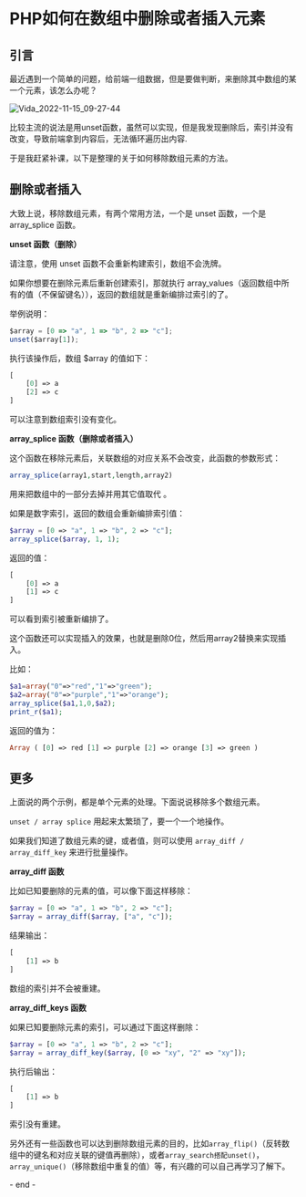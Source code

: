 # PHP如何在数组中删除或者插入元素

## 引言

最近遇到一个简单的问题，给前端一组数据，但是要做判断，来删除其中数组的某一个元素，该怎么办呢？

![Vida_2022-11-15_09-27-44](https://pic.shejibiji.com/i/2022/11/15/6372eb22838d2.jpg)

比较主流的说法是用unset函数，虽然可以实现，但是我发现删除后，索引并没有改变，导致前端拿到内容后，无法循环遍历出内容.

于是我赶紧补课，以下是整理的关于如何移除数组元素的方法。

## 删除或者插入

大致上说，移除数组元素，有两个常用方法，一个是 unset 函数，一个是 array_splice 函数。

**unset 函数（删除）**

请注意，使用 unset 函数不会重新构建索引，数组不会洗牌。

如果你想要在删除元素后重新创建索引，那就执行 array_values（返回数组中所有的值（不保留键名）），返回的数组就是重新编排过索引的了。

举例说明：

```javascript
$array = [0 => "a", 1 => "b", 2 => "c"];
unset($array[1]);
```

执行该操作后，数组 $array 的值如下：

```php
[
    [0] => a
    [2] => c
]
```

可以注意到数组索引没有变化。

**array_splice 函数（删除或者插入）**

这个函数在移除元素后，关联数组的对应关系不会改变，此函数的参数形式：

```php
array_splice(array1,start,length,array2)
```

用来把数组中的一部分去掉并用其它值取代 。

如果是数字索引，返回的数组会重新编排索引值：

```php
$array = [0 => "a", 1 => "b", 2 => "c"];
array_splice($array, 1, 1);
```

返回的值：

```php
[
    [0] => a
    [1] => c
]
```

可以看到索引被重新编排了。

这个函数还可以实现插入的效果，也就是删除0位，然后用array2替换来实现插入。

比如：

```php
$a1=array("0"=>"red","1"=>"green");
$a2=array("0"=>"purple","1"=>"orange");
array_splice($a1,1,0,$a2);
print_r($a1);
```

返回的值为：

```php
Array ( [0] => red [1] => purple [2] => orange [3] => green )
```

## 更多

上面说的两个示例，都是单个元素的处理。下面说说移除多个数组元素。

`unset / array splice` 用起来太繁琐了，要一个一个地操作。

如果我们知道了数组元素的键，或者值，则可以使用 `array_diff / array_diff_key` 来进行批量操作。

**array_diff 函数**

比如已知要删除的元素的值，可以像下面这样移除：

```php
$array = [0 => "a", 1 => "b", 2 => "c"];
$array = array_diff($array, ["a", "c"]);
```

 结果输出：

```php
[
    [1] => b
]
```

数组的索引并不会被重建。

**array_diff_keys 函数**

如果已知要删除元素的索引，可以通过下面这样删除：

```php
$array = [0 => "a", 1 => "b", 2 => "c"];
$array = array_diff_key($array, [0 => "xy", "2" => "xy"]);
```

执行后输出：

```php
[
    [1] => b
]
```

索引没有重建。

另外还有一些函数也可以达到删除数组元素的目的，比如`array_flip()`（反转数组中的键名和对应关联的键值再删除），或者`array_search搭配unset()`，`array_unique()`（移除数组中重复的值）等，有兴趣的可以自己再学习了解下。

\- end -